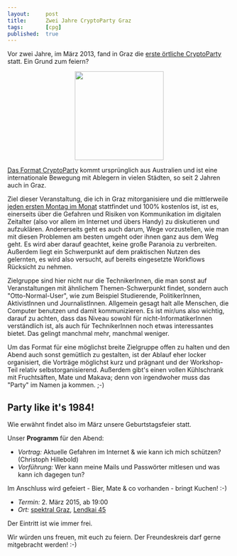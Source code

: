 ```yaml
---
layout: 	post
title: 		Zwei Jahre CryptoParty Graz
tags: 		[cpg]
published: 	true
---
```


Vor zwei Jahre, im März 2013, fand in Graz die [erste örtliche CryptoParty](http://blog.2904.cc/2013/03/17/cpg1/) statt. Ein Grund zum feiern? 

<center><img src='http://2904.cc/blogimg/cpg/CryptoPartyGrazLogo2.png' style='width:200px; text-align:center;'/></center>

[Das Format CryptoParty](https://en.wikipedia.org/wiki/CryptoParty) kommt ursprünglich aus Australien und ist eine internationale Bewegung mit Ablegern in vielen Städten, so seit 2 Jahren auch in Graz.

Ziel dieser Veranstaltung, die ich in Graz mitorganisiere und die mittlerweile [jeden ersten Montag im Monat](https://www.cryptoparty.at/graz) stattfindet und 100% kostenlos ist, ist es, einerseits über die Gefahren und Risiken von Kommunikation im digitalen Zeitalter (also vor allem im Internet und übers Handy) zu diskutieren und aufzuklären. Andererseits geht es auch darum, Wege vorzustellen, wie man mit diesen Problemen am besten umgeht oder ihnen ganz aus dem Weg geht. Es wird aber darauf geachtet, keine große Paranoia zu verbreiten. Außerdem liegt ein Schwerpunkt auf dem praktischen Nutzen des gelernten, es wird also versucht, auf bereits eingesetzte Workflows Rücksicht zu nehmen.

Zielgruppe sind hier nicht nur die TechnikerInnen, die man sonst auf Veranstaltungen mit ähnlichem Themen-Schwerpunkt findet, sondern auch "Otto-Normal-User", wie zum Beispiel Studierende, PolitikerInnen, AktivistInnen und JournalistInnen. Allgemein gesagt halt alle Menschen, die Computer benutzen und damit kommunizieren. Es ist mir/uns also wichtig, darauf zu achten, dass das Niveau sowohl für nicht-InformatikerInnen verständlich ist, als auch für TechnikerInnen noch etwas interessantes bietet. Das gelingt manchmal mehr, manchmal weniger.

Um das Format für eine möglichst breite Zielgruppe offen zu halten und den Abend auch sonst gemütlich zu gestalten, ist der Ablauf eher locker organisiert, die Vorträge möglichst kurz und prägnant und der Workshop-Teil relativ selbstorganisierend. Außerdem gibt's einen vollen Kühlschrank mit Fruchtsäften, Mate und Makava; denn von irgendwoher muss das "Party" im Namen ja kommen. ;-)

## Party like it's 1984!

Wie erwähnt findet also im März unsere Geburtstagsfeier statt.

Unser **Programm** für den Abend:

* *Vortrag:* Aktuelle Gefahren im Internet & wie kann ich mich schützen? (Christoph Hillebold)
* *Vorführung:* Wer kann meine Mails und Passwörter mitlesen und was kann ich dagegen tun?

Im Anschluss wird gefeiert - Bier, Mate & co vorhanden - bringt Kuchen! :-)

*  *Termin:* 2. März 2015, ab 19:00
* *Ort:* [spektral Graz](http://spektral.at/), [Lendkai 45](http://www.openstreetmap.org/node/2510218855)

Der Eintritt ist wie immer frei.

Wir würden uns freuen, mit euch zu feiern.
Der Freundeskreis darf gerne mitgebracht werden! :-)